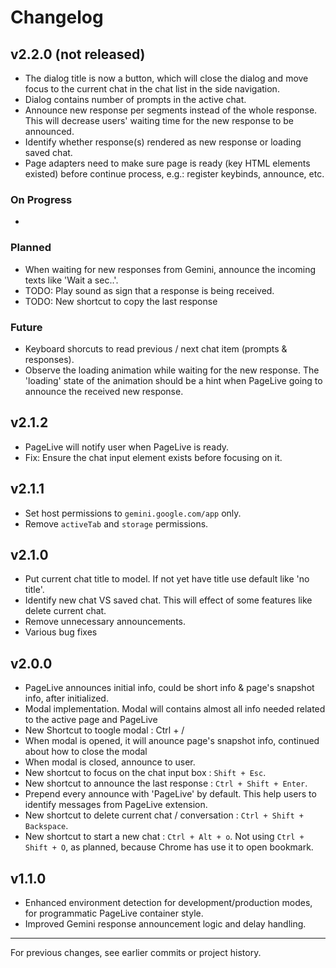 # Changelog

## v2.2.0 (not released)

- The dialog title is now a button, which will close the dialog and move focus to the current chat in the chat list in the side navigation.
- Dialog contains number of prompts in the active chat.
- Announce new response per segments instead of the whole response. This will decrease users' waiting time for the new response to be announced.
- Identify whether response(s) rendered as new response or loading saved chat.
- Page adapters need to make sure page is ready (key HTML elements existed) before continue process, e.g.: register keybinds, announce, etc.

### On Progress

-

### Planned

- When waiting for new responses from Gemini, announce the incoming texts like 'Wait a sec..'.
- TODO: Play sound as sign that a response is being received.
- TODO: New shortcut to copy the last response

### Future

- Keyboard shorcuts to read previous / next chat item (prompts & responses).
- Observe the loading animation while waiting for the new response. The 'loading' state of the animation should be a hint when PageLive going to announce the received new response.

## v2.1.2

- PageLive will notify user when PageLive is ready.
- Fix: Ensure the chat input element exists before focusing on it.

## v2.1.1

- Set host permissions to `gemini.google.com/app` only.
- Remove `activeTab` and `storage` permissions.

## v2.1.0

- Put current chat title to model. If not yet have title use default like 'no title'.
- Identify new chat VS saved chat. This will effect of some features like delete current chat.
- Remove unnecessary announcements.
- Various bug fixes

## v2.0.0

- PageLive announces initial info, could be short info & page's snapshot info, after initialized.
- Modal implementation. Modal will contains almost all info needed related to the active page and PageLive
- New Shortcut to toogle modal : Ctrl + /
- When modal is opened, it will anounce page's snapshot info, continued about how to close the modal
- When modal is closed, announce to user.
- New shortcut to focus on the chat input box : `Shift + Esc`.
- New shortcut to announce the last response : `Ctrl + Shift + Enter`.
- Prepend every announce with 'PageLive' by default. This help users to identify messages from PageLive extension.
- New shortcut to delete current chat / conversation : `Ctrl + Shift + Backspace`.
- New shortcut to start a new chat : `Ctrl + Alt + o`. Not using `Ctrl + Shift + O`, as planned, because Chrome has use it to open bookmark.

## v1.1.0

- Enhanced environment detection for development/production modes, for programmatic PageLive container style.
- Improved Gemini response announcement logic and delay handling.

---

For previous changes, see earlier commits or project history.
